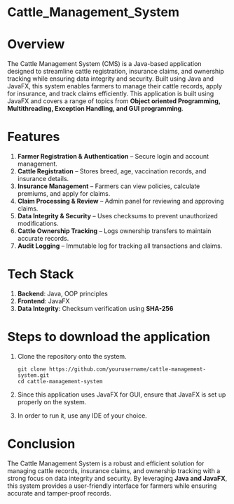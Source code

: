 # Cattle_Management_System
# Overview

The Cattle Management System (CMS) is a Java-based application designed to streamline cattle registration, insurance claims, and ownership tracking while ensuring data integrity and security. Built using Java and JavaFX, this system enables farmers to manage their cattle records, apply for insurance, and track claims efficiently. This application is built using JavaFX and covers a range of topics from **Object oriented Programming, Multithreading, Exception Handling, and GUI programming**.

# Features
 1. **Farmer Registration & Authentication** – Secure login and account management.
 2. **Cattle Registration** – Stores breed, age, vaccination records, and insurance details.
 3. **Insurance Management** – Farmers can view policies, calculate premiums, and apply for claims.
 4. **Claim Processing & Review** – Admin panel for reviewing and approving claims.
 5. **Data Integrity & Security** – Uses checksums to prevent unauthorized modifications.
 6. **Cattle Ownership Tracking** – Logs ownership transfers to maintain accurate records.
 7. **Audit Logging** – Immutable log for tracking all transactions and claims.

 # Tech Stack
 1. **Backend**: Java, OOP principles
 2. **Frontend**: JavaFX
 3. **Data Integrity**: Checksum verification using **SHA-256**

 # Steps to download the application
 1. Clone the repository onto the system.
     ```
     git clone https://github.com/yourusername/cattle-management-system.git
     cd cattle-management-system
     ```

 2. Since this application uses JavaFX for GUI, ensure that JavaFX is set up properly on the system.
 3. In order to run it, use any IDE of your choice.

# Conclusion
 The Cattle Management System is a robust and efficient solution for managing cattle records, insurance claims, and ownership tracking with a strong focus on data integrity and security. By leveraging **Java and JavaFX**, this 
 system provides a user-friendly interface for farmers while ensuring accurate and tamper-proof records.

